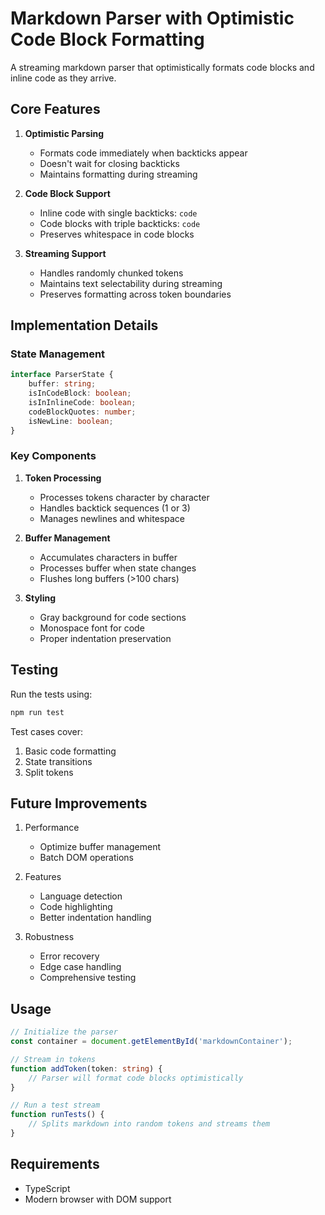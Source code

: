 # Markdown Parser with Optimistic Code Block Formatting

A streaming markdown parser that optimistically formats code blocks and inline code as they arrive.

## Core Features

1. **Optimistic Parsing**
   - Formats code immediately when backticks appear
   - Doesn't wait for closing backticks
   - Maintains formatting during streaming

2. **Code Block Support**
   - Inline code with single backticks: `code`
   - Code blocks with triple backticks: ```code```
   - Preserves whitespace in code blocks

3. **Streaming Support**
   - Handles randomly chunked tokens
   - Maintains text selectability during streaming
   - Preserves formatting across token boundaries

## Implementation Details

### State Management
```typescript
interface ParserState {
    buffer: string;
    isInCodeBlock: boolean;
    isInInlineCode: boolean;
    codeBlockQuotes: number;
    isNewLine: boolean;
}
```

### Key Components
1. **Token Processing**
   - Processes tokens character by character
   - Handles backtick sequences (1 or 3)
   - Manages newlines and whitespace

2. **Buffer Management**
   - Accumulates characters in buffer
   - Processes buffer when state changes
   - Flushes long buffers (>100 chars)

3. **Styling**
   - Gray background for code sections
   - Monospace font for code
   - Proper indentation preservation

## Testing

Run the tests using:
```bash
npm run test
```

Test cases cover:
1. Basic code formatting
2. State transitions
3. Split tokens

## Future Improvements

1. Performance
   - Optimize buffer management
   - Batch DOM operations

2. Features
   - Language detection
   - Code highlighting
   - Better indentation handling

3. Robustness
   - Error recovery
   - Edge case handling
   - Comprehensive testing

## Usage

```typescript
// Initialize the parser
const container = document.getElementById('markdownContainer');

// Stream in tokens
function addToken(token: string) {
    // Parser will format code blocks optimistically
}

// Run a test stream
function runTests() {
    // Splits markdown into random tokens and streams them
}
```

## Requirements
- TypeScript
- Modern browser with DOM support